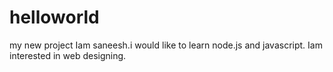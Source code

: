 # helloworld
my new project
Iam saneesh.i would like to learn node.js and javascript.
Iam interested in web designing. 
